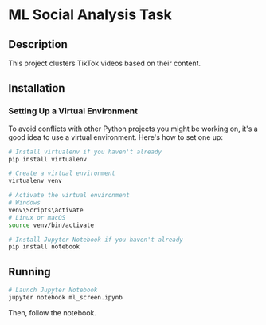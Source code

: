 # ML Social Analysis Task

## Description
This project clusters TikTok videos based on their content.

## Installation

### Setting Up a Virtual Environment
To avoid conflicts with other Python projects you might be working on, it's a good idea to use a virtual environment. Here's how to set one up:

```bash
# Install virtualenv if you haven't already
pip install virtualenv

# Create a virtual environment
virtualenv venv

# Activate the virtual environment
# Windows
venv\Scripts\activate
# Linux or macOS
source venv/bin/activate

# Install Jupyter Notebook if you haven't already
pip install notebook
```

## Running

```bash
# Launch Jupyter Notebook
jupyter notebook ml_screen.ipynb
```

Then, follow the notebook.
